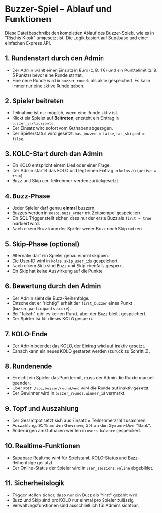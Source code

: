 # Buzzer-Spiel – Ablauf und Funktionen

Diese Datei beschreibt den kompletten Ablauf des Buzzer-Spiels, wie es in "Rischis Kiosk" umgesetzt ist. Die Logik basiert auf Supabase und einer einfachen Express API.

## 1. Rundenstart durch den Admin

- Der Admin wählt einen Einsatz in Euro (z. B. 1 €) und ein Punktelimit (z. B. 5 Punkte) bevor eine Runde startet.
- Eine neue Runde wird in `buzzer_rounds` als aktiv gespeichert. Es kann immer nur eine aktive Runde geben.

## 2. Spieler beitreten

- Teilnahme ist nur möglich, wenn eine Runde aktiv ist.
- Klickt ein Spieler auf **Beitreten**, entsteht ein Eintrag in `buzzer_participants`.
- Der Einsatz wird sofort vom Guthaben abgezogen.
- Der Spielerstatus wird gesetzt: `has_buzzed = false`, `has_skipped = false`.

## 3. KOLO-Start durch den Admin

- Ein KOLO entspricht einem Lied oder einer Frage.
- Der Admin startet das KOLO und legt einen Eintrag in `kolos` an (`active = true`).
- Buzz und Skip der Teilnehmer werden zurückgesetzt.

## 4. Buzz-Phase

- Jeder Spieler darf genau **einmal** buzzern.
- Buzzes werden in `kolos.buzz_order` mit Zeitstempel gespeichert.
- Ein SQL-Trigger stellt sicher, dass nur der erste Buzz als `first = true` markiert wird.
- Nach einem Buzz kann der Spieler weder Buzz noch Skip nutzen.

## 5. Skip-Phase (optional)

- Alternativ darf ein Spieler genau einmal skippen.
- Die User-ID wird in `kolos.skip_user_ids` gespeichert.
- Nach einem Skip sind Buzz und Skip ebenfalls gesperrt.
- Ein Skip hat keine Auswirkung auf die Punkte.

## 6. Bewertung durch den Admin

- Der Admin sieht die Buzz-Reihenfolge.
- Entscheidet er "richtig", erhält der `first_buzzer` einen Punkt (`buzzer_participants.score`).
- Bei "falsch" gibt es keinen Punkt, aber der Buzz bleibt gespeichert.
- Der Spieler ist für dieses KOLO gesperrt.

## 7. KOLO-Ende

- Der Admin beendet das KOLO, der Eintrag wird auf inaktiv gesetzt.
- Danach kann ein neues KOLO gestartet werden (zurück zu Schritt 3).

## 8. Rundenende

- Erreicht ein Spieler das Punktelimit, muss der Admin die Runde manuell beenden.
- Über `POST /api/buzzer/round/end` wird die Runde auf inaktiv gesetzt.
- Der Gewinner wird in `buzzer_rounds.winner_id` vermerkt.

## 9. Topf und Auszahlung

- Der Gesamtpot setzt sich aus Einsatz × Teilnehmerzahl zusammen.
- Auszahlung: 95 % an den Gewinner, 5 % an den System-User "Bank".
- Änderungen am Guthaben werden in `users.balance` gespeichert.

## 10. Realtime-Funktionen

- Supabase Realtime wird für Spielstand, KOLO-Status und Buzz-Reihenfolge genutzt.
- Der Online-Status der Spieler wird in `user_sessions.online` abgebildet.

## 11. Sicherheitslogik

- Trigger stellen sicher, dass nur ein Buzz als "first" gezählt wird.
- Buzz und Skip sind pro KOLO nur einmal pro Spieler zulässig.
- Verwaltungsfunktionen sind ausschließlich für Admins sichtbar.

